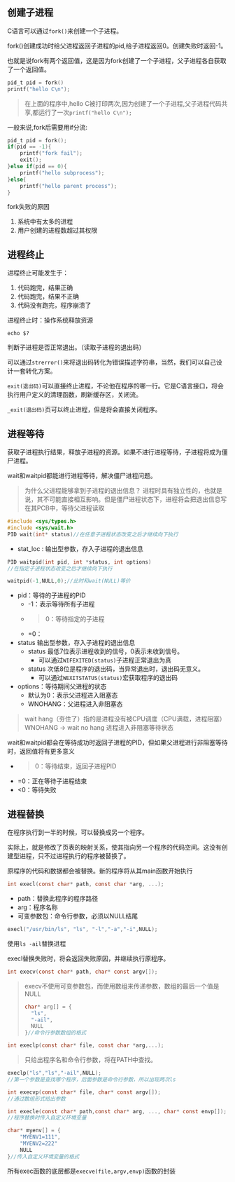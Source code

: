 
## 创建子进程
C语言可以通过`fork()`来创建一个子进程。

fork()创建成功时给父进程返回子进程的pid,给子进程返回0。创建失败时返回-1。

也就是说fork有两个返回值，这是因为fork创建了一个子进程，父子进程各自获取了一个返回值。
```C
pid_t pid = fork()
printf("hello C\n");
```
> 在上面的程序中,hello C被打印两次,因为创建了一个子进程,父子进程代码共享,都运行了一次`printf("hello C\n");`

一般来说,fork后需要用if分流:
```C
pid_t pid = fork();
if(pid == -1){
	printf("fork fail");
	exit();
}else if(pid == 0){
	printf("hello subprocess");
}else{
	printf("hello parent process");
}
```

fork失败的原因
1. 系统中有太多的进程
2. 用户创建的进程数超过其权限
## 进程终止
进程终止可能发生于：
1. 代码跑完，结果正确
2. 代码跑完，结果不正确
3. 代码没有跑完，程序崩溃了

进程终止时：操作系统释放资源

```shell
echo $?
```
判断子进程是否正常退出。（读取子进程的退出码）

可以通过`strerror()`来将退出码转化为错误描述字符串，当然，我们可以自己设计一套转化方案。

`exit(退出码)`可以直接终止进程，不论他在程序的哪一行。它是C语言接口，将会执行用户定义的清理函数，刷新缓存区，关闭流。

`_exit(退出码)`页可以终止进程，但是将会直接关闭程序。

## 进程等待

获取子进程执行结果，释放子进程的资源。如果不进行进程等待，子进程将成为僵尸进程。

wait和waitpid都能进行进程等待，解决僵尸进程问题。


> 为什么父进程能够拿到子进程的退出信息？
> 进程时具有独立性的，也就是说，其不可能直接相互影响。但是僵尸进程状态下，进程将会把退出信息写在其PCB中，等待父进程读取


```C
#include <sys/types.h>
#include <sys/wait.h>
PID wait(int* status)//在任意子进程状态改变之后才继续向下执行
```
- stat_loc : 输出型参数，存入子进程的退出信息

```C
PID waitpid(int pid, int *status, int options)
//在指定子进程状态改变之后才继续向下执行
```

```C
waitpid(-1,NULL,0);//此时和wait(NULL)等价
```

- pid：等待的子进程的PID
	- -1：表示等待所有子进程
	- >0：等待指定的子进程
	- =0：
- status 输出型参数，存入子进程的退出信息
	- status 最低7位表示进程收到的信号，0表示未收到信号。
		- 可以通过`WIFEXITED(status)`子进程正常退出为真
	- status 次低8位是程序的退出码，当异常退出时，退出码无意义。
		- 可以通过`WEXITSTATUS(status)`宏获取程序的退出码
- options：等待期间父进程的状态
	- 默认为0：表示父进程进入阻塞态
	- WNOHANG：父进程进入非阻塞态

> wait hang（夯住了）指的是进程没有被CPU调度（CPU满载，进程阻塞）
> WNOHANG -> wait no hang 进程进入非阻塞等待状态

wait和waitpid都会在等待成功时返回子进程的PID，但如果父进程进行非阻塞等待时，返回值将有更多意义

- >0：等待结束，返回子进程PID
- =0：正在等待子进程结束
- <0：等待失败

## 进程替换

在程序执行到一半的时候，可以替换成另一个程序。

实际上，就是修改了页表的映射关系，使其指向另一个程序的代码空间。这没有创建型进程，只不过进程执行的程序被替换了。

原程序的代码和数据都会被替换。新的程序将从其main函数开始执行

```C
int execl(const char* path, const char *arg, ...);
```

- path：替换此程序的程序路径
- arg：程序名称
- 可变参数包：命令行参数，必须以NULL结尾

```C
execl("/usr/bin/ls", "ls", "-l","-a","-i",NULL);
```

使用`ls -ail`替换进程

execl替换失败时，将会返回失败原因，并继续执行原程序。

```C
int execv(const char* path, char* const argv[]);
```
> execv不使用可变参数包，而使用数组来传递参数，数组的最后一个值是NULL
> ```C++
> char* arg[] = {
> 	"ls",
> 	"-ail",
> 	NULL
> }//命令行参数数组的格式
> ```


```C
int execlp(const char* file, const char *arg,...);
```
>只给出程序名和命令行参数，将在PATH中查找。

```C
execlp("ls","ls","-ail",NULL);
//第一个参数是查找哪个程序，后面参数是命令行参数，所以出现两次ls
```

```C
int execvp(const char* file, char* const argv[]);
//通过数组形式给出参数
```
>

```C
int execle(const char* path,const char* arg, ..., char* const envp[]);
//程序替换时传入自定义环境变量
```

```C
char* myenv[] = {
	"MYENV1=111",
	"MYENV2=222"
	NULL
}//传入自定义环境变量的格式
```

所有exec函数的底层都是`execve(file,argv,envp)`函数的封装